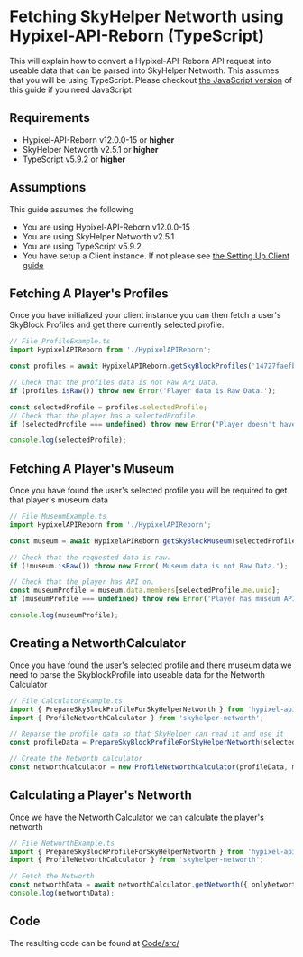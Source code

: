 # Fetching SkyHelper Networth using Hypixel-API-Reborn (TypeScript)

This will explain how to convert a Hypixel-API-Reborn API request into useable data that can be parsed into SkyHelper
Networth. This assumes that you will be using TypeScript. Please checkout
[the JavaScript version](../JavaScript/SkyHelperNetWorth.md) of this guide if you need JavaScript

## Requirements

- Hypixel-API-Reborn v12.0.0-15 or **higher**
- SkyHelper Networth v2.5.1 or **higher**
- TypeScript v5.9.2 or **higher**

## Assumptions

This guide assumes the following

- You are using Hypixel-API-Reborn v12.0.0-15
- You are using SkyHelper Networth v2.5.1
- You are using TypeScript v5.9.2
- You have setup a Client instance. If not please see [the Setting Up Client guide](../SettingUpClient/Guide.md)

## Fetching A Player's Profiles

Once you have initialized your client instance you can then fetch a user's SkyBlock Profiles and get there currently
selected profile.

```TypeScript
// File ProfileExample.ts
import HypixelAPIReborn from './HypixelAPIReborn';

const profiles = await HypixelAPIReborn.getSkyBlockProfiles('14727faefbdc4aff848cd2713eb9939e');

// Check that the profiles data is not Raw API Data.
if (profiles.isRaw()) throw new Error('Player data is Raw Data.');

const selectedProfile = profiles.selectedProfile;
// Check that the player has a selectedProfile.
if (selectedProfile === undefined) throw new Error("Player doesn't have a skyblock profile selected.");

console.log(selectedProfile);
```

## Fetching A Player's Museum

Once you have found the user's selected profile you will be required to get that player's museum data

```TypeScript
// File MuseumExample.ts
import HypixelAPIReborn from './HypixelAPIReborn';

const museum = await HypixelAPIReborn.getSkyBlockMuseum(selectedProfile.profileId, { raw: true });

// Check that the requested data is raw.
if (!museum.isRaw()) throw new Error('Museum data is not Raw Data.');

// Check that the player has API on.
const museumProfile = museum.data.members[selectedProfile.me.uuid];
if (museumProfile === undefined) throw new Error('Player has museum API off.');

console.log(museumProfile);
```

## Creating a NetworthCalculator

Once you have found the user's selected profile and there museum data we need to parse the SkyblockProfile into useable
data for the Networth Calculator

```TypeScript
// File CalculatorExample.ts
import { PrepareSkyBlockProfileForSkyHelperNetworth } from 'hypixel-api-reborn';
import { ProfileNetworthCalculator } from 'skyhelper-networth';

// Reparse the profile data so that SkyHelper can read it and use it
const profileData = PrepareSkyBlockProfileForSkyHelperNetworth(selectedProfile);

// Create the Networth calculator
const networthCalculator = new ProfileNetworthCalculator(profileData, museumProfile, selectedProfile.banking.balance);
```

## Calculating a Player's Networth

Once we have the Networth Calculator we can calculate the player's networth

```TypeScript
// File NetworthExample.ts
import { PrepareSkyBlockProfileForSkyHelperNetworth } from 'hypixel-api-reborn';
import { ProfileNetworthCalculator } from 'skyhelper-networth';

// Fetch the Networth
const networthData = await networthCalculator.getNetworth({ onlyNetworth: true });
console.log(networthData);
```

## Code

The resulting code can be found at
[Code/src/](https://github.com/Hypixel-API-Reborn/hypixel-api-reborn/blob/master/docs/TypeScript/SkyHelperNetworth/Code/src/)
